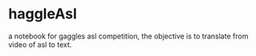 # haggleAsl
a notebook for gaggles asl competition, the objective is to translate from video of asl to text.

